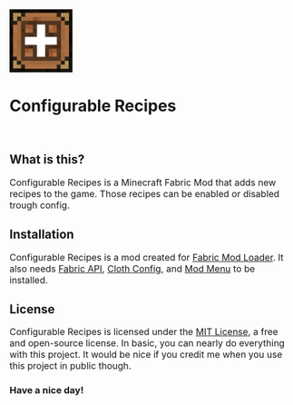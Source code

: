 
<img src="https://raw.githubusercontent.com/spacegoat3/ConfigurableRecipes/1.18/src/main/resources/configurable_recipes.png?token=AQZMSS7TQO3ZSQZFMWYUBSDBYMH7S" width="111" height="111">

# Configurable Recipes

<img src="">

## What is this?

<font size="3"> Configurable Recipes is a Minecraft Fabric Mod that adds new recipes to the game. Those recipes can be 
enabled or disabled trough config. </font>

## Installation

<font size="3"> Configurable Recipes is a mod created for <a href="https://fabricmc.net/">Fabric Mod Loader</a>. 
It also needs <a href="https://www.curseforge.com/minecraft/mc-mods/fabric-api">Fabric API</a>, <a href="https://www.curseforge.com/minecraft/mc-mods/cloth-config">Cloth Config</a>, and <a href="https://www.curseforge.com/minecraft/mc-mods/modmenu">Mod Menu</a> to be installed. </font>

## License

<font size="3"> Configurable Recipes is licensed under the <a href="https://github.com/spacegoat3/ConfigurableRecipes/blob/1.18/LICENSE">MIT License</a>, a free and open-source license. In basic, you can nearly do everything with this project. It would be nice if you credit me when you use this project in public though. </font>

###
### Have a nice day!